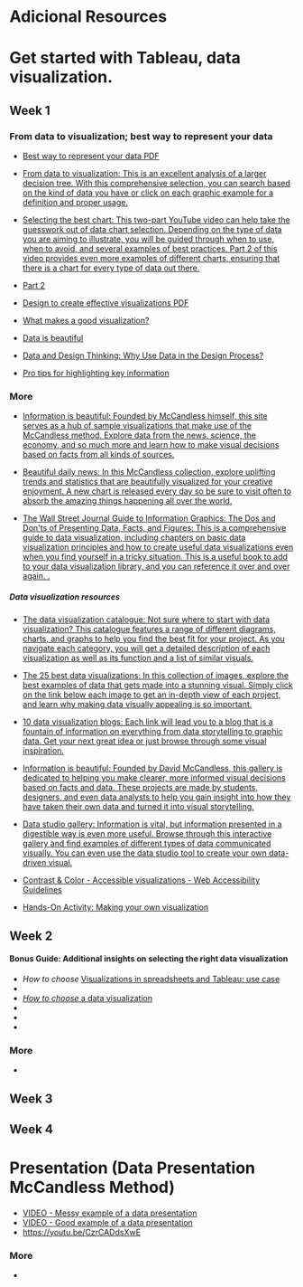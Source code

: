 # Adicional Resources

# Get started with Tableau, data visualization.

## Week 1

### From **data to visualization**; best way to represent your data

- [Best way to represent your data PDF](week1/best_way_to_represent_your_data.pdf)

- [From data to visualization: This is an excellent analysis of a larger decision tree. With this comprehensive selection, you can search based on the kind of data you have or click on each  graphic example for a definition and proper usage.](https://www.data-to-viz.com/)

- [Selecting the best chart: This two-part YouTube video can help take the guesswork out of data chart selection. Depending on the type of data you are aiming to illustrate, you will be guided through when to use, when to avoid, and several examples of best practices. Part 2 of this video provides even more examples of different charts, ensuring that there is a chart for every type of data out there.](https://www.youtube.com/watch?v=C07k0euBpr8)

- [Part 2](https://www.youtube.com/watch?v=qGaIB-bRn-A)

- [Design to create effective visualizations PDF](week1/design_to_create_effective_visualizations.pdf)

- [What makes a good visualization?](week1/What-Makes-a-Good-Infoviz.pdf)

- [Data is beautiful](week1/data-is-beautiful.pdf)

- [Data and Design Thinking: Why Use Data in the Design Process?](https://www.enginess.io/insights/data-and-design-thinking)

- [Pro tips for highlighting key information](week1/pro-tips-for-highlighting-key-information-2022-08-01-16_58_23.pdf)

### More

- [Information is beautiful: Founded by McCandless himself, this site serves as a hub of sample visualizations that make use of the McCandless method. Explore data from the news, science, the economy, and so much more and learn how to make visual decisions based on facts from all kinds of sources.](https://informationisbeautiful.net/)

- [Beautiful daily news: In this McCandless collection, explore uplifting trends and statistics that are beautifully visualized for your creative enjoyment. A new chart is released every day so be sure to visit often to absorb the amazing things happening all over the world.](https://informationisbeautiful.net/beautifulnews/)

- [The Wall Street Journal Guide to Information Graphics: The Dos and Don'ts of Presenting Data, Facts, and Figures: This is a comprehensive guide to data visualization, including chapters on basic data visualization principles and how to create useful data visualizations even when you find yourself in a tricky situation. This is a useful book to add to your data visualization library, and you can reference it over and over again. .](https://www.amazon.com/Street-Journal-Guide-Information-Graphics/dp/0393072959)

##### Data visualization resources

- [The data visualization catalogue: Not sure where to start with data visualization? This catalogue features a range of different diagrams, charts, and graphs to help you find the best fit for your project. As you navigate each category, you will get a detailed description of each visualization as well as its function and a list of similar visuals.](https://datavizcatalogue.com/#google_vignette)

- [The 25 best data visualizations: In this collection of images, explore the best examples of data that gets made into a stunning visual. Simply click on the link below each image to get an in-depth view of each project, and learn why making data visually appealing is so important.](https://visme.co/blog/best-data-visualizations/)

- [10 data visualization blogs: Each link will lead you to a blog that is a fountain of information on everything from data storytelling to graphic data. Get your next great idea or just browse through some visual inspiration.](https://www.tableau.com/learn/articles/best-data-visualization-blogs)

- [Information is beautiful: Founded by David McCandless, this gallery is dedicated to helping you make clearer, more informed visual decisions based on facts and data. These projects are made by students, designers, and even data analysts to help you gain insight into how they have taken their own data and turned it into visual storytelling.](https://informationisbeautiful.net/wdvp/gallery-2019/)

- [Data studio gallery: Information is vital, but information presented in a digestible way is even more useful. Browse through this interactive gallery and find examples of different types of data communicated visually. You can even use the data studio tool to create your own data-driven visual.](https://datastudio.google.com/gallery?category=visualization)

- [Contrast & Color - Accessible visualizations -  Web Accessibility Guidelines](http://web-accessibility.carnegiemuseums.org/design/color/)

- [Hands-On Activity: Making your own visualization](week1/hands-on-activity-making-your-own-visualization.pdf)

## Week 2

#### Bonus Guide: Additional insights on selecting the right data visualization

- *How to choose* [Visualizations in spreadsheets and Tableau; use case](week1/visualizations-in-spreadsheets-and-tableau.pdf)
-
- [*How to choose* a data visualization](week2/How-to-choose-a-data-visualization.pdf)
- []()
- []()
-
### More

- []()

## Week 3


## Week 4

# Presentation (Data Presentation McCandless Method)

####

- [VIDEO - Messy example of a data presentation](week4/Messexampleofadatapresentation.mp4)
- [VIDEO - Good example of a data presentation](week4/Goodexampleofadatapresentation.mp4)
- <https://youtu.be/CzrCADdsXwE>

### More

- []()
